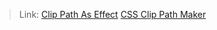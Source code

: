 > Link: [Clip Path As Effect](https://dudek-igor.github.io/CSS__Clip_Path_As_Effect/)
> [CSS Clip Path Maker](https://bennettfeely.com/clippy/)
